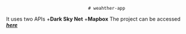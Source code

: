                                    # weahther-app
It uses two APIs 
+**Dark Sky Net**
+**Mapbox**
 The project can be accessed ***[here](https://ravgau-weather.herokuapp.com)***
